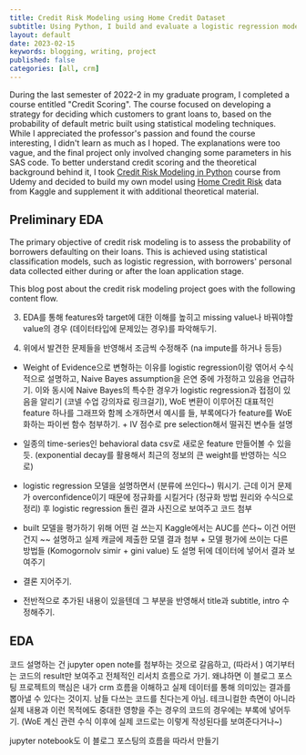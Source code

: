 ```yaml
---
title: Credit Risk Modeling using Home Credit Dataset
subtitle: Using Python, I build and evaluate a logistic regression model under Naive Bayes assumption with Weight of Evidence transformed features to predict the probability of default for 307,511 loans in the Kaggle Home Credit Risk dataset.
layout: default
date: 2023-02-15
keywords: blogging, writing, project
published: false
categories: [all, crm]
---
```

During the last semester of 2022-2 in my graduate program, I completed a course entitled "Credit Scoring". The course focused on developing a strategy for deciding which customers to grant loans to, based on the probability of default metric built using statistical modeling techniques. While I appreciated the professor's passion and found the course interesting, I didn't learn as much as I hoped. The explanations were too vague, and the final project only involved changing some parameters in his SAS code. To better understand credit scoring and the theoretical background behind it, I took [Credit Risk Modeling in Python](https://www.udemy.com/course/credit-risk-modeling-in-python/) course from Udemy and decided to build my own model using [Home Credit Risk](https://www.kaggle.com/competitions/home-credit-default-risk/data) data from Kaggle and supplement it with additional theoretical material.

## Preliminary EDA


The primary objective of credit risk modeling is to assess the probability of borrowers defaulting on their loans. This is achieved using statistical classification models, such as logistic regression, with borrowers' personal data collected either during or after the loan application stage. 

This blog post about the credit risk modeling project goes with the following content flow.





3. EDA를 통해 features와 target에 대한 이해를 높히고 missing value나 바꿔야할 value의 경우 (데이터타입에 문제있는 경우)를 파악해두기.

4. 위에서 발견한 문제들을 반영해서 조금씩 수정해주 (na impute를 하거나 등등)

- Weight of Evidence으로 변형하는 이유를 logistic regression이랑 엮어서 수식적으로 설명하고, Naive Bayes assumption을 은연 중에 가정하고 있음을 언급하기. 이와 동시에 Naive Bayes의 특수한 경우가 logistic regression과 접점이 있음을 알리기 (코넬 수업 강의자료 링크걸기), WoE 변환이 이루어진 대표적인 feature 하나를 그래프와 함께 소개하면서 예시를 들, 부록에다가 feature를 WoE화하는 파이썬 함수 첨부하기. + IV 점수로 pre selection해서 떨궈진 변수들 설명

- 일종의 time-series인 behavioral data csv로 새로운 feature 만들어볼 수 있을 듯. (exponential decay를 활용해서 최근의 정보의 큰 weight를 반영하는 식으로)

- logistic regression 모델을 설명하면서 (분류에 쓰인다~) 뭐시기. 근데 이거 문제가 overconfidence이기 때문에
정규화를 시킬거다 (정규화 방법 원리와 수식으로 정리) 후 logistic regression 돌린 결과 사진으로 보여주고 코드 첨부

- built 모델을 평가하기 위해 어떤 걸 쓰는지 Kaggle에서는 AUC를 쓴다~ 이건 어떤건지 ~~ 설명하고 실제 캐글에 제출한 모델 결과 첨부 + 모델 평가에 쓰이는 다른 방법들 (Komogornolv simir + gini value) 도 설명 뒤에 데이터에 넣어서 결과 보여주기

- 결론 지어주기.

- 전반적으로 추가된 내용이 있을텐데 그 부분을 반영해서 title과 subtitle, intro 수정해주기.


## EDA  
코드 설명하는 건 jupyter open note를 첨부하는 것으로 갈음하고, (따라서 )
여기부터는 코드의 result만 보여주고 전체적인 리서치 흐름으로 가기.
왜냐하면 이 블로그 포스팅 프로젝트의 핵심은 내가 crm 흐름을 이해하고 실제 데이터를 통해 의미있는 결과를 뽑아낼 수 있다는 것이지. 남들 다쓰는 코드를 친다는게 아님. 테크니컬한 측면이 아니라 실제 내용과 이런 목적에도 중대한 영향을 주는 경우의 코드의 경우에는 부록에 넣어두기. (WoE 계신 관련 수식 이후에 실제 코드로는 이렇게 작성된다를 보여준다거나~)

jupyter notebook도 이 블로그 포스팅의 흐름을 따라서 만들기
